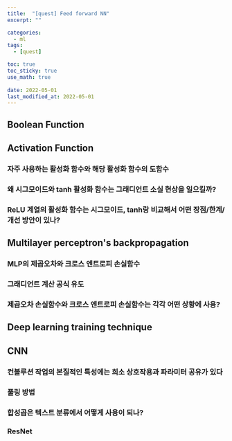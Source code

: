 ```yaml
---
title:  "[quest] Feed forward NN"
excerpt: ""

categories:
  - ml
tags:
  - [quest]

toc: true
toc_sticky: true
use_math: true
 
date: 2022-05-01
last_modified_at: 2022-05-01
---
```


## Boolean Function

## Activation Function

### 자주 사용하는 활성화 함수와 해당 활성화 함수의 도함수

### 왜 시그모이드와 tanh 활성화 함수는 그래디언트 소실 현상을 일으킬까?

### ReLU 계열의 활성화 함수는 시그모이드, tanh랑 비교해서 어떤 장점/한계/개선 방안이 있나?

## Multilayer perceptron's backpropagation

### MLP의 제곱오차와 크로스 엔트로피 손실함수

### 그래디언트 계산 공식 유도

### 제곱오차 손실함수와 크로스 엔트로피 손실함수는 각각 어떤 상황에 사용?

### 

## Deep learning training technique

## CNN

### 컨볼루션 작업의 본질적인 특성에는 희소 상호작용과 파라미터 공유가 있다

### 풀링 방법

### 합성곱은 텍스트 분류에서 어떻게 사용이 되나?

### ResNet
